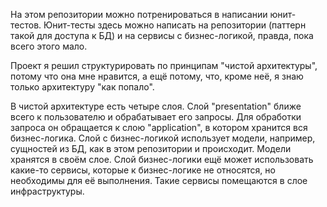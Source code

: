 На этом репозитории можно потренироваться в написании юнит-тестов. Юнит-тесты здесь можно написать на репозитории (паттерн такой для доступа к БД) и на сервисы с бизнес-логикой, правда, пока всего этого мало.

Проект я решил структурировать по принципам "чистой архитектуры", потому что она мне нравится, а ещё потому, что, кроме неё, я знаю только архитектуру "как попало".

В чистой архитектуре есть четыре слоя. Слой "presentation" ближе всего к пользователю и обрабатывает его запросы. Для обработки запроса он обращается к слою "application", в котором хранится вся бизнес-логика. Слой с бизнес-логикой использует модели, например, сущностей из БД, как в этом репозитории и происходит. Модели хранятся в своём слое. Слой бизнес-логики ещё может использовать какие-то сервисы, которые к бизнес-логике не относятся, но необходимы для её выполнения. Такие сервисы помещаются в слое инфраструктуры.
